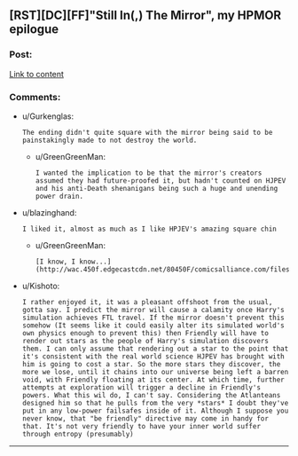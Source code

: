 ## [RST][DC][FF]"Still In(,) The Mirror", my HPMOR epilogue

### Post:

[Link to content](https://www.fanfiction.net/s/11134879/1/Still-In-The-Mirror)

### Comments:

- u/Gurkenglas:
  ```
  The ending didn't quite square with the mirror being said to be painstakingly made to not destroy the world.
  ```

  - u/GreenGreenMan:
    ```
    I wanted the implication to be that the mirror's creators assumed they had future-proofed it, but hadn't counted on HJPEV and his anti-Death shenanigans being such a huge and unending power drain.
    ```

- u/blazinghand:
  ```
  I liked it, almost as much as I like HPJEV's amazing square chin
  ```

  - u/GreenGreenMan:
    ```
    [I know, I know...](http://wac.450f.edgecastcdn.net/80450F/comicsalliance.com/files/2011/09/dk16.jpg)
    ```

- u/Kishoto:
  ```
  I rather enjoyed it, it was a pleasant offshoot from the usual, gotta say. I predict the mirror will cause a calamity once Harry's simulation achieves FTL travel. If the mirror doesn't prevent this somehow (It seems like it could easily alter its simulated world's own physics enough to prevent this) then Friendly will have to render out stars as the people of Harry's simulation discovers them. I can only assume that rendering out a star to the point that it's consistent with the real world science HJPEV has brought with him is going to cost a star. So the more stars they discover, the more we lose, until it chains into our universe being left a barren void, with Friendly floating at its center. At which time, further attempts at exploration will trigger a decline in Friendly's powers. What this wil do, I can't say. Considering the Atlanteans designed him so that he pulls from the very *stars* I doubt they've put in any low-power failsafes inside of it. Although I suppose you never know, that "be friendly" directive may come in handy for that. It's not very friendly to have your inner world suffer through entropy (presumably)
  ```

---


